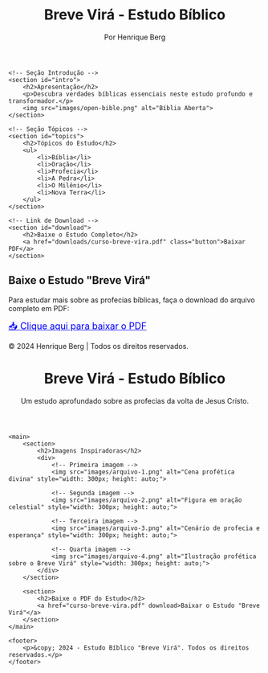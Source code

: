 <!DOCTYPE html>
<html lang="pt-br">
<head>
    <meta charset="UTF-8">
    <meta name="viewport" content="width=device-width, initial-scale=1.0">
    <title>Breve Virá - Estudo Bíblico</title>
    <link rel="stylesheet" href="style.css">
</head>
<body>
    <!-- Cabeçalho -->
    <header>
        <h1>Breve Virá - Estudo Bíblico</h1>
        <p>Por Henrique Berg</p>
    </header>

    <!-- Seção Introdução -->
    <section id="intro">
        <h2>Apresentação</h2>
        <p>Descubra verdades bíblicas essenciais neste estudo profundo e transformador.</p>
        <img src="images/open-bible.png" alt="Bíblia Aberta">
    </section>

    <!-- Seção Tópicos -->
    <section id="topics">
        <h2>Tópicos do Estudo</h2>
        <ul>
            <li>Bíblia</li>
            <li>Oração</li>
            <li>Profecia</li>
            <li>A Pedra</li>
            <li>O Milênio</li>
            <li>Nova Terra</li>
        </ul>
    </section>

    <!-- Link de Download -->
    <section id="download">
        <h2>Baixe o Estudo Completo</h2>
        <a href="downloads/curso-breve-vira.pdf" class="button">Baixar PDF</a>
    </section>
<section>
    <h2>Baixe o Estudo "Breve Virá"</h2>
    <p>Para estudar mais sobre as profecias bíblicas, faça o download do arquivo completo em PDF:</p>
    <a href="curso-breve-vira.pdf" download style="font-size: 18px; color: blue; text-decoration: underline;">
        📥 Clique aqui para baixar o PDF
    </a>
</section>
    <!-- Rodapé -->
    <footer>
        <p>&copy; 2024 Henrique Berg | Todos os direitos reservados.</p>
    </footer>
</body>
</html>
<!DOCTYPE html>
<html lang="pt-br">
<head>
    <meta charset="UTF-8">
    <meta name="viewport" content="width=device-width, initial-scale=1.0">
    <title>Breve Virá - Estudo Bíblico</title>
</head>
<body>
    <header>
        <h1>Breve Virá - Estudo Bíblico</h1>
        <p>Um estudo aprofundado sobre as profecias da volta de Jesus Cristo.</p>
    </header>
    
    <main>
        <section>
            <h2>Imagens Inspiradoras</h2>
            <div>
                <!-- Primeira imagem -->
                <img src="images/arquivo-1.png" alt="Cena profética divina" style="width: 300px; height: auto;">

                <!-- Segunda imagem -->
                <img src="images/arquivo-2.png" alt="Figura em oração celestial" style="width: 300px; height: auto;">

                <!-- Terceira imagem -->
                <img src="images/arquivo-3.png" alt="Cenário de profecia e esperança" style="width: 300px; height: auto;">

                <!-- Quarta imagem -->
                <img src="images/arquivo-4.png" alt="Ilustração profética sobre o Breve Virá" style="width: 300px; height: auto;">
            </div>
        </section>
        
        <section>
            <h2>Baixe o PDF do Estudo</h2>
            <a href="curso-breve-vira.pdf" download>Baixar o Estudo "Breve Virá"</a>
        </section>
    </main>
    
    <footer>
        <p>&copy; 2024 - Estudo Bíblico "Breve Virá". Todos os direitos reservados.</p>
    </footer>
</body>
</html>
